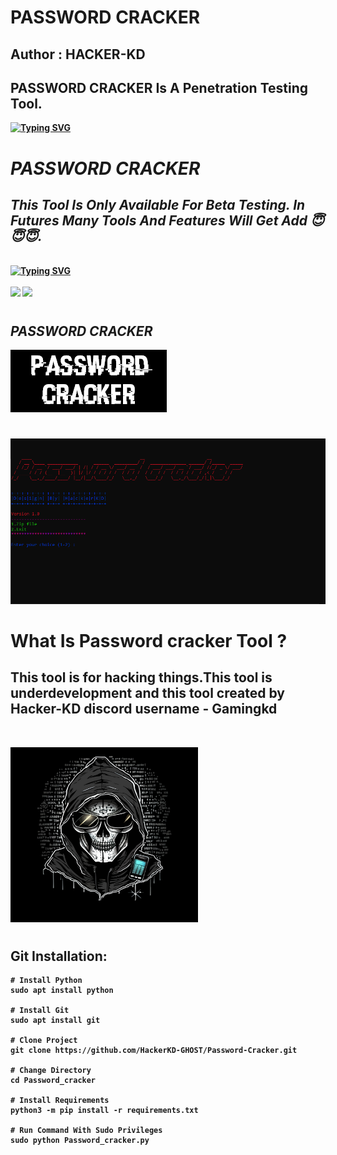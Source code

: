 <h1><b>PASSWORD CRACKER</h1><b>
<h2><b>Author :</b> HACKER-KD </h2>
<h2>PASSWORD CRACKER Is A Penetration Testing Tool. </h2>
<a href="https://git.io/typing-svg"><img src="https://readme-typing-svg.demolab.com?font=Fira+Code&pause=1000&color=0BF700&width=435&lines=PASSWORD+CRACKER;HACKER+KD" alt="Typing SVG" /></a>

#
<h1><b><i> PASSWORD CRACKER </i></b></h1>
<h2><i><b> This Tool Is Only Available For Beta Testing. In Futures Many Tools And Features Will Get Add 😇😇😇. </i></b></h2><br>
<a href="https://git.io/typing-svg"><img src="https://readme-typing-svg.demolab.com?font=Fira+Code&pause=1000&color=0BF700&background=000000&width=435&lines=Password+Cracker;Tool+Made+For+Beginner+Hackers;HACKER+KD+" alt="Typing SVG" /></a> </a><br></br>
<img src="https://img.shields.io/badge/Python 3.11- red">  <img src="https://img.shields.io/badge/Download-Now-green"> 

#
<h2><b><i>PASSWORD CRACKER</h2></b></i>

![Alt text](screenshots/Title.png)
#
![Alt text](screenshots/demo.png)
#
<h1><b>What Is Password cracker Tool ?</h1></b>
<h2>This tool is for hacking things.This tool is underdevelopment and this tool created by Hacker-KD discord username - Gamingkd </h2><br>


<img src="screenshots/Logo.png" height='280px' width='300px'><br>


#
<h2><b>Git Installation: </h2></b>

``` 
# Install Python
sudo apt install python

# Install Git 
sudo apt install git

# Clone Project
git clone https://github.com/HackerKD-GHOST/Password-Cracker.git

# Change Directory
cd Password_cracker

# Install Requirements
python3 -m pip install -r requirements.txt

# Run Command With Sudo Privileges
sudo python Password_cracker.py

```
